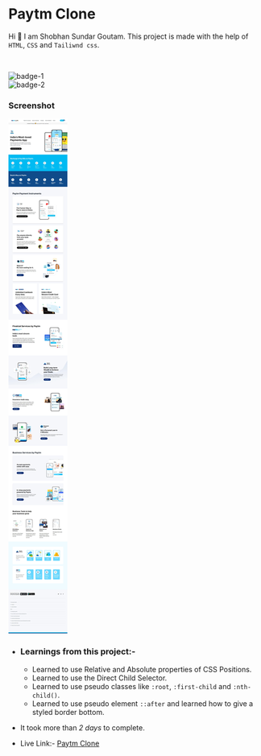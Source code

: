 # Paytm Clone

Hi 👋 I am Shobhan Sundar Goutam. This project is made with the help of `HTML`, `CSS` and `Tailiwnd css`.

<br>

![badge-1](https://img.shields.io/badge/HTML-CSS-blue)
<br>
![badge-2](https://img.shields.io/badge/-Tailwind--CSS-%2335B2EB)

### Screenshot

![Paytm-clone Screenshot](./paytm-clone.jpeg)

- ### Learnings from this project:-

  - Learned to use Relative and Absolute properties of CSS Positions.
  - Learned to use the Direct Child Selector.
  - Learned to use pseudo classes like `:root`, `:first-child` and `:nth-child()`.
  - Learned to use pseudo element `::after` and learned how to give a styled border bottom.

- It took more than _2 days_ to complete.

- Live Link:- [Paytm Clone](https://streetstyle-fsjs1.netlify.app/)
